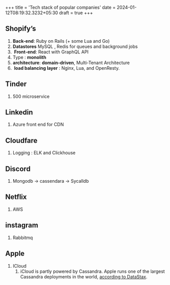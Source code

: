 +++
title = 'Tech stack of popular companies'
date  = 2024-01-12T08:19:32.3232+05:30
draft = true
+++

## Shopify’s
1. **Back-end**: Ruby on Rails (+ some Lua and Go)
2. **Datastores** MySQL , Redis for queues and background jobs
3.  **Front-end**: React with GraphQL API
4. Type : **monolith**
5. **architecture**: **domain-driven**, Multi-Tenant Architecture  
6.  **load balancing layer** : Nginx, Lua, and OpenResty.
## Tinder
1. 500 microservice
## Linkedin 
1. Azure front end for CDN
## Cloudfare
1. Logging : ELK and Clickhouse
## Discord
1. Mongodb -> cassendara -> Sycalldb
## Netflix
1. AWS
## instagram
1. Rabbitmq

## Apple
1. ICloud
	1. iCloud is partly powered by Cassandra. Apple runs one of the largest Cassandra deployments in the world, [according to DataStax](https://news.ycombinator.com/item?id=9307563).